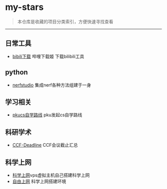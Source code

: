 # my-stars
>  本仓库是收藏的项目分类索引，方便快速寻找查看

---

## 日常工具

- [bibili下载](https://github.com/leiurayer/downkyi) 哔哩下载姬 下载bilibili工具

## python

- [nerfstudio](https://github.com/nerfstudio-project/nerfstudio) 集成nerf各种方法组建于一身

## 学习相关

- [pkucs自学路线](https://github.com/PKUFlyingPig/cs-self-learning) pku发起cs自学路线

## 科研学术

- [CCF-Deadline](https://github.com/ccfddl/ccf-deadlines)  CCF会议截止汇总

## 科学上网

- [科学上网](http://www.baidu.com)vps虚拟主机自己搭建科学上网
- [自由上网](https://github.com/Alvin9999/new-pac/wiki) 科学上网搭建环境
